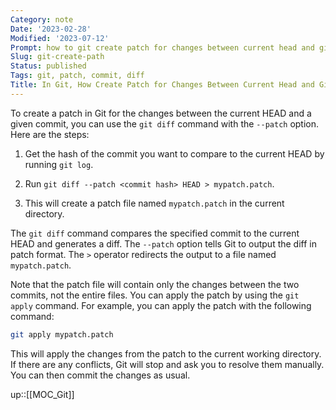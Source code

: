 ```yaml
---
Category: note
Date: '2023-02-28'
Modified: '2023-07-12'
Prompt: how to git create patch for changes between current head and given commit
Slug: git-create-path
Status: published
Tags: git, patch, commit, diff
Title: In Git, How Create Patch for Changes Between Current Head and Given Commit?
---
```

To create a patch in Git for the changes between the current HEAD and a given commit, you can use the `git diff` command with the `--patch` option. Here are the steps:

1. Get the hash of the commit you want to compare to the current HEAD by running `git log`.

2. Run `git diff --patch <commit hash> HEAD > mypatch.patch`.

3. This will create a patch file named `mypatch.patch` in the current directory.

The `git diff` command compares the specified commit to the current HEAD and generates a diff. The `--patch` option tells Git to output the diff in patch format. The `>` operator redirects the output to a file named `mypatch.patch`.

Note that the patch file will contain only the changes between the two commits, not the entire files. You can apply the patch by using the `git apply` command. For example, you can apply the patch with the following command:

```sh
git apply mypatch.patch
```

This will apply the changes from the patch to the current working directory. If there are any conflicts, Git will stop and ask you to resolve them manually. You can then commit the changes as usual.

up::[[MOC_Git]]

